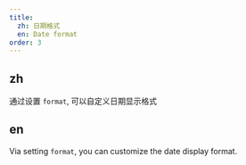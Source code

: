 ```yaml
---
title:
  zh: 日期格式
  en: Date format
order: 3
---
```


## zh

通过设置 `format`, 可以自定义日期显示格式

## en

Via setting `format`, you can customize the date display format.
